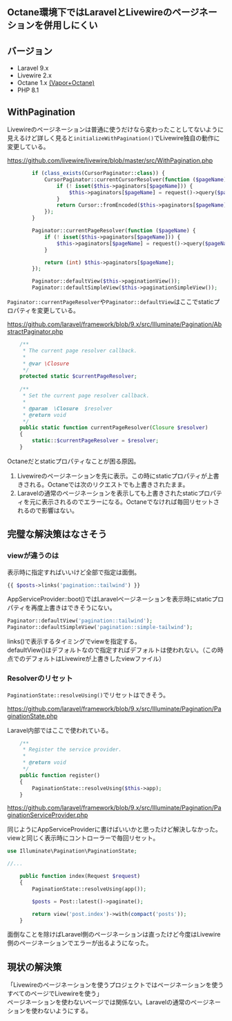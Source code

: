 Octane環境下ではLaravelとLivewireのページネーションを併用しにくい
----

## バージョン
- Laravel 9.x
- Livewire 2.x
- Octane 1.x [(Vapor+Octane)](https://docs.vapor.build/1.0/projects/environments.html#octane)
- PHP 8.1

## WithPagination
Livewireのページネーションは普通に使うだけなら変わったことしてないように見えるけど詳しく見ると`initializeWithPagination()`でLivewire独自の動作に変更している。  

https://github.com/livewire/livewire/blob/master/src/WithPagination.php

```php
        if (class_exists(CursorPaginator::class)) {
            CursorPaginator::currentCursorResolver(function ($pageName){
                if (! isset($this->paginators[$pageName])) {
                    $this->paginators[$pageName] = request()->query($pageName, '');
                }
                return Cursor::fromEncoded($this->paginators[$pageName]);
            });
        }

        Paginator::currentPageResolver(function ($pageName) {
            if (! isset($this->paginators[$pageName])) {
                $this->paginators[$pageName] = request()->query($pageName, 1);
            }

            return (int) $this->paginators[$pageName];
        });

        Paginator::defaultView($this->paginationView());
        Paginator::defaultSimpleView($this->paginationSimpleView());
```

`Paginator::currentPageResolver`や`Paginator::defaultView`はここでstaticプロパティを変更している。

https://github.com/laravel/framework/blob/9.x/src/Illuminate/Pagination/AbstractPaginator.php

```php
    /**
     * The current page resolver callback.
     *
     * @var \Closure
     */
    protected static $currentPageResolver;
    
    /**
     * Set the current page resolver callback.
     *
     * @param  \Closure  $resolver
     * @return void
     */
    public static function currentPageResolver(Closure $resolver)
    {
        static::$currentPageResolver = $resolver;
    }
```

Octaneだとstaticプロパティなことが困る原因。

1. Livewireのページネーションを先に表示。この時にstaticプロパティが上書きされる。Octaneでは次のリクエストでも上書きされたまま。
2. Laravelの通常のページネーションを表示しても上書きされたstaticプロパティを元に表示されるのでエラーになる。Octaneでなければ毎回リセットされるので影響はない。

## 完璧な解決策はなさそう

### viewが違うのは
表示時に指定すればいいけど全部で指定は面倒。
```php
{{ $posts->links('pagination::tailwind') }}
```

AppServiceProvider::boot()ではLaravelページネーションを表示時にstaticプロパティを再度上書きはできそうにない。
```php
Paginator::defaultView('pagination::tailwind');
Paginator::defaultSimpleView('pagination::simple-tailwind');
```

links()で表示するタイミングでviewを指定する。  
defaultView()はデフォルトなので指定すればデフォルトは使われない。（この時点でのデフォルトはLivewireが上書きしたviewファイル）

### Resolverのリセット
`PaginationState::resolveUsing()`でリセットはできそう。

https://github.com/laravel/framework/blob/9.x/src/Illuminate/Pagination/PaginationState.php

Laravel内部ではここで使われている。
```php
    /**
     * Register the service provider.
     *
     * @return void
     */
    public function register()
    {
        PaginationState::resolveUsing($this->app);
    }
```

https://github.com/laravel/framework/blob/9.x/src/Illuminate/Pagination/PaginationServiceProvider.php

同じようにAppServiceProviderに書けばいいかと思ったけど解決しなかった。  
viewと同じく表示時にコントローラーで毎回リセット。

```php
use Illuminate\Pagination\PaginationState;

//...

    public function index(Request $request)
    {
        PaginationState::resolveUsing(app());

        $posts = Post::latest()->paginate();

        return view('post.index')->with(compact('posts'));
    }
```

面倒なことを除けばLaravel側のページネーションは直ったけど今度はLivewire側のページネーションでエラーが出るようになった。

## 現状の解決策
「Livewireのページネーションを使うプロジェクトではページネーションを使うすべてのページでLivewireを使う」  
ページネーションを使わないページでは関係ない。Laravelの通常のページネーションを使わないようにする。
